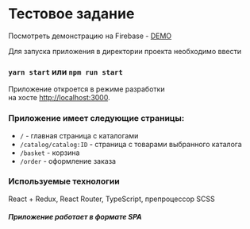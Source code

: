 # Тестовое задание

Посмотреть демонстрацию на Firebase - [DEMO](https://sams-react-app.web.app)

Для запуска приложения в директории проекта необходимо ввести

### `yarn start` или `npm run start`

Приложение откроется в режиме разработки <br /> на хосте [http://localhost:3000](http://localhost:3000).

### Приложение имеет следующие страницы:
- `/` - главная страница с каталогами
- `/catalog/catalog:ID` - страница с товарами выбранного каталога
- `/basket` - корзина
- `/order` - оформление заказа

### Используемые технологии
React + Redux, React Router, TypeScript, препроцессор SCSS
##### Приложение работает в формате SPA





